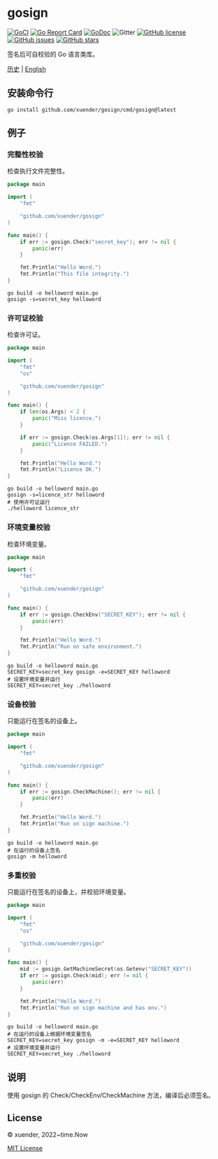 # gosign

[![GoCI](https://github.com/xuender/gosign/workflows/Go/badge.svg)](https://github.com/xuender/gosign/actions)
[![Go Report Card](https://goreportcard.com/badge/github.com/xuender/gosign)](https://goreportcard.com/report/github.com/xuender/gosign)
[![GoDoc](https://godoc.org/github.com/xuender/gosign?status.svg)](https://pkg.go.dev/github.com/xuender/gosign)
![Gitter](https://img.shields.io/gitter/room/xuender/gosign)
[![GitHub license](https://img.shields.io/github/license/xuender/gosign)](https://github.com/xuender/gosign/blob/main/LICENSE)
[![GitHub issues](https://img.shields.io/github/issues/xuender/gosign)](https://github.com/xuender/gosign/issues)
[![GitHub stars](https://img.shields.io/github/stars/xuender/gosign)](https://github.com/xuender/gosign/stargazers)

签名后可自校验的 Go 语言类库。

[历史](http://github.com/xuender/gosign/blob/master/History.md) | [English](http://github.com/xuender/gosign/blob/master/README.md)

## 安装命令行

```shell
go install github.com/xuender/gosign/cmd/gosign@latest
```

## 例子

### 完整性校验

检查执行文件完整性。

```go
package main

import (
	"fmt"

	"github.com/xuender/gosign"
)

func main() {
	if err := gosign.Check("secret_key"); err != nil {
		panic(err)
	}

	fmt.Println("Hello Word.")
	fmt.Println("This file integrity.")
}
```

```shell
go build -o helloword main.go
gosign -s=secret_key helloword
```

### 许可证校验

检查许可证。

```go
package main

import (
	"fmt"
	"os"

	"github.com/xuender/gosign"
)

func main() {
	if len(os.Args) < 2 {
		panic("Miss licence.")
	}

	if err := gosign.Check(os.Args[1]); err != nil {
		panic("Licence FAILED.")
	}

	fmt.Println("Hello Word.")
	fmt.Println("Licence OK.")
}
```

```shell
go build -o helloword main.go
gosign -s=licence_str helloword
# 使用许可证运行
./helloword licence_str
```

### 环境变量校验

检查环境变量。

```go
package main

import (
	"fmt"

	"github.com/xuender/gosign"
)

func main() {
	if err := gosign.CheckEnv("SECRET_KEY"); err != nil {
		panic(err)
	}

	fmt.Println("Hello Word.")
	fmt.Println("Run on safe environment.")
}
```

```shell
go build -o helloword main.go
SECRET_KEY=secret_key gosign -e=SECRET_KEY helloword
# 设置环境变量并运行
SECRET_KEY=secret_key ./helloword
```

### 设备校验

只能运行在签名的设备上。

```go
package main

import (
	"fmt"

	"github.com/xuender/gosign"
)

func main() {
	if err := gosign.CheckMachine(); err != nil {
		panic(err)
	}

	fmt.Println("Hello Word.")
	fmt.Println("Run on sign machine.")
}
```

```shell
go build -o helloword main.go
# 在运行的设备上签名
gosign -m helloword
```

### 多重校验

只能运行在签名的设备上，并校验环境变量。

```go
package main

import (
	"fmt"
	"os"

	"github.com/xuender/gosign"
)

func main() {
	mid := gosign.GetMachineSecret(os.Getenv("SECRET_KEY"))
	if err := gosign.Check(mid); err != nil {
		panic(err)
	}

	fmt.Println("Hello Word.")
	fmt.Println("Run on sign machine and has env.")
}
```

```shell
go build -o helloword main.go
# 在运行的设备上根据环境变量签名
SECRET_KEY=secret_key gosign -m -e=SECRET_KEY helloword
# 设置环境变量并运行
SECRET_KEY=secret_key ./helloword
```

## 说明

使用 gosign 的 Check/CheckEnv/CheckMachine 方法，编译后必须签名。

## License

© xuender, 2022~time.Now

[MIT License](https://github.com/xuender/gosign/blob/master/License)
